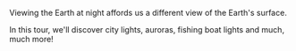 <p>Viewing the Earth at night affords us a different view of the Earth's surface.</p>

<p>In this tour, we'll discover city lights, auroras, fishing boat lights and much, much more!</p>
